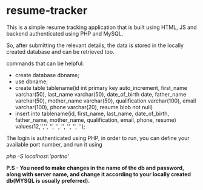 # resume-tracker
<p> This is a simple resume tracking application that is built using HTML, JS and backend authenticated using PHP and MySQL.</p>
<p>So, after submitting the relevant details, the data is stored in the locally created database and can be retrieved too.</p>

commands that can be helpful:
<ul>
  <li>create database dbname;</li>
  <li>use dbname;</li>
  <li> create table tablename(id int primary key auto_increment, first_name varchar(50), last_name varchar(50), date_of_birth date, father_name varchar(50), mother_name varchar(50), qualification varchar(100), email varchar(100), phone varchar(20), resume blob not null)</li>
  <li>insert into tablename(id, first_name, last_name, date_of_birth, father_name, mother_name, qualification, email, phone, resume)  values(12,'','', '', '', '', '', '', '');</li>
</ul>

The login is authenticated using PHP, in order to run, you can define your available port number, and run it using

<em>php -S localhost:'portno'</em>

<strong>P.S - You need to make changes in the name of the db and password, along with server name, and change it according to your locally created db(MYSQL is usually preferred).</strong>

